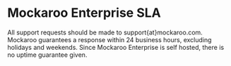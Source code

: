 # Mockaroo Enterprise SLA

All support requests should be made to support{at}mockaroo.com. Mockaroo guarantees a response within 24 business hours, excluding holidays and weekends. Since Mockaroo Enterprise is self hosted, there is no uptime guarantee given.

